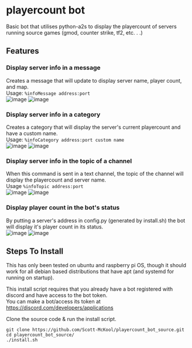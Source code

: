 # playercount bot
Basic bot that utilises python-a2s to display the playercount of servers running source games (gmod, counter strike, tf2, etc. . .)

## Features

### Display server info in a message
Creates a message that will update to display server name, player count, and map.<br>
Usage: `%infoMessage address:port` <br>
![image](https://github.com/Scott-McKool/playercount_bot_source/assets/44004555/c759c0b6-2ece-4f75-be85-b624370736ba)
![image](https://github.com/Scott-McKool/playercount_bot_source/assets/44004555/3002de20-4774-4161-9741-6db1cc13991f)


### Display server info in a category
Creates a category that will display the server's current playercount and have a custom name. <br>
Usage: `%infoCategory address:port custom name`<br>
![image](https://github.com/Scott-McKool/playercount_bot_source/assets/44004555/7c586b87-0d17-4b39-ae3e-d0f58fba08cb)
![image](https://github.com/Scott-McKool/playercount_bot_source/assets/44004555/8e4b7e31-9ee1-433b-bffa-3e18ecb35b5e)

### Display server info in the topic of a channel
When this command is sent in a text channel, the topic of the channel will display the playercount and server name. <br>
Usage `%infoTopic address:port` <br>
![image](https://github.com/Scott-McKool/playercount_bot_source/assets/44004555/6822f865-4d6a-4dce-bf88-c883fdd4247a)
![image](https://github.com/Scott-McKool/playercount_bot_source/assets/44004555/cffc1ed0-a44b-4a8c-8f18-84c187079d6d)

### Display player count in the bot's status
By putting a server's address in config.py (generated by install.sh) the bot will display it's player count in its status. <br>
![image](https://github.com/Scott-McKool/playercount_bot_source/assets/44004555/c0909391-b0a5-45be-84c9-6590b1b50ea7)
![image](https://github.com/Scott-McKool/playercount_bot_source/assets/44004555/5cb480e0-28b3-40d4-a805-11ad14409875)


## Steps To Install
This has only been tested on ubuntu and raspberry pi OS, though it should work for all debian based distributions that have apt (and systemd for running on startup). <br>

This install script requires that you already have a bot registered with discord and have access to the bot token. <br>
You can make a bot/access its token at https://discord.com/developers/applications<br>

Clone the source code & run the install script.
```
git clone https://github.com/Scott-McKool/playercount_bot_source.git
cd playercount_bot_source/
./install.sh

```
